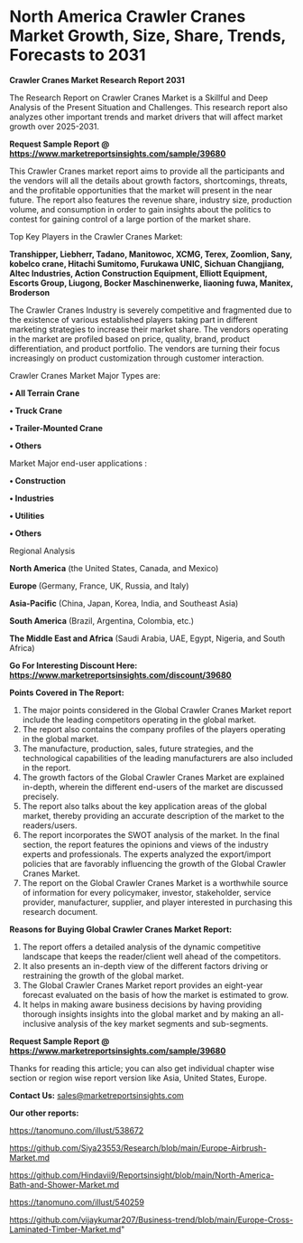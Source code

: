# North America Crawler Cranes Market Growth, Size, Share, Trends, Forecasts to 2031

<strong>Crawler Cranes Market Research Report 2031</strong>

The Research Report on Crawler Cranes Market is a Skillful and Deep Analysis of the Present Situation and Challenges. This research report also analyzes other important trends and market drivers that will affect market growth over 2025-2031.

<strong>Request Sample Report @ <a href=https://www.marketreportsinsights.com/sample/39680>https://www.marketreportsinsights.com/sample/39680</a></strong>

This Crawler Cranes market report aims to provide all the participants and the vendors will all the details about growth factors, shortcomings, threats, and the profitable opportunities that the market will present in the near future. The report also features the revenue share, industry size, production volume, and consumption in order to gain insights about the politics to contest for gaining control of a large portion of the market share.

Top Key Players in the Crawler Cranes Market:

<strong>Transhipper, Liebherr, Tadano, Manitowoc, XCMG, Terex, Zoomlion, Sany, kobelco crane, Hitachi Sumitomo, Furukawa UNIC, Sichuan Changjiang, Altec Industries, Action Construction Equipment, Elliott Equipment, Escorts Group, Liugong, Bocker Maschinenwerke, liaoning fuwa, Manitex, Broderson</strong>

The Crawler Cranes Industry is severely competitive and fragmented due to the existence of various established players taking part in different marketing strategies to increase their market share. The vendors operating in the market are profiled based on price, quality, brand, product differentiation, and product portfolio. The vendors are turning their focus increasingly on product customization through customer interaction.

Crawler Cranes Market Major Types are:

<strong>•  All Terrain Crane

•  Truck Crane

•  Trailer-Mounted Crane

•  Others</strong>

Market Major end-user applications :

<strong>•  Construction

•  Industries

•  Utilities

•  Others</strong>

Regional Analysis

</u><strong><b>North America</b></strong> (the United States, Canada, and Mexico)

<strong><b>Europe </b></strong>(Germany, France, UK, Russia, and Italy)

<strong><b>Asia-Pacific</b></strong> (China, Japan, Korea, India, and Southeast Asia)

<strong><b>South America</b></strong> (Brazil, Argentina, Colombia, etc.)

<strong><b>The Middle East and Africa</b></strong> (Saudi Arabia, UAE, Egypt, Nigeria, and South Africa)

<strong>Go For Interesting Discount Here: <a href=https://www.marketreportsinsights.com/discount/39680>https://www.marketreportsinsights.com/discount/39680</a></strong>

<strong>Points Covered in The Report:</strong>
<ol>
  <li>The major points considered in the Global Crawler Cranes Market report include the leading competitors operating in the global market.</li>
  <li>The report also contains the company profiles of the players operating in the global market.</li>
  <li>The manufacture, production, sales, future strategies, and the technological capabilities of the leading manufacturers are also included in the report.</li>
  <li>The growth factors of the Global Crawler Cranes Market are explained in-depth, wherein the different end-users of the market are discussed precisely.</li>
  <li>The report also talks about the key application areas of the global market, thereby providing an accurate description of the market to the readers/users.</li>
  <li>The report incorporates the SWOT analysis of the market. In the final section, the report features the opinions and views of the industry experts and professionals. The experts analyzed the export/import policies that are favorably influencing the growth of the Global Crawler Cranes Market.</li>
  <li>The report on the Global Crawler Cranes Market is a worthwhile source of information for every policymaker, investor, stakeholder, service provider, manufacturer, supplier, and player interested in purchasing this research document.</li>
</ol>
<strong>Reasons for Buying Global Crawler Cranes Market Report:</strong>

<ol>
  <li>The report offers a detailed analysis of the dynamic competitive landscape that keeps the reader/client well ahead of the competitors.</li>
  <li>It also presents an in-depth view of the different factors driving or restraining the growth of the global market.</li>
  <li>The Global Crawler Cranes Market report provides an eight-year forecast evaluated on the basis of how the market is estimated to grow.</li>
  <li>It helps in making aware business decisions by having providing thorough insights insights into the global market and by making an all-inclusive analysis of the key market segments and sub-segments.</li>
</ol>
<strong>Request Sample Report @ <a href=https://www.marketreportsinsights.com/sample/39680>https://www.marketreportsinsights.com/sample/39680</a></strong>


Thanks for reading this article; you can also get individual chapter wise section or region wise report version like Asia, United States, Europe.

<strong>Contact Us:</strong>
sales@marketreportsinsights.com

<strong>Our other reports:</strong>

<a href=https://tanomuno.com/illust/538672>https://tanomuno.com/illust/538672</a>

<a href=https://github.com/Siya23553/Research/blob/main/Europe-Airbrush-Market.md>https://github.com/Siya23553/Research/blob/main/Europe-Airbrush-Market.md</a>

<a href=https://github.com/Hindavii9/Reportsinsight/blob/main/North-America-Bath-and-Shower-Market.md>https://github.com/Hindavii9/Reportsinsight/blob/main/North-America-Bath-and-Shower-Market.md</a>

<a href=https://tanomuno.com/illust/540259>https://tanomuno.com/illust/540259</a>

<a href=https://github.com/vijaykumar207/Business-trend/blob/main/Europe-Cross-Laminated-Timber-Market.md>https://github.com/vijaykumar207/Business-trend/blob/main/Europe-Cross-Laminated-Timber-Market.md</a>"
